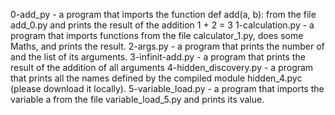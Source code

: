 0-add_py - a program that imports the function def add(a, b): from the file add_0.py and prints the result of the addition 1 + 2 = 3
1-calculation.py - a program that imports functions from the file calculator_1.py, does some Maths, and prints the result.
2-args.py - a program that prints the number of and the list of its arguments.
3-infinit-add.py - a program that prints the result of the addition of all arguments
4-hidden_discovery.py - a program that prints all the names defined by the compiled module hidden_4.pyc (please download it locally).
5-variable_load.py - a program that imports the variable a from the file variable_load_5.py and prints its value.